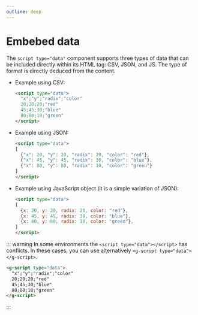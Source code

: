 ```yaml
---
outline: deep
---
```


# Embebed data

The `script type="data"` component supports three types of data that can be included directly within its HTML
tag: CSV, JSON, and JS. The type of format is directly deduced from the content.

- Example using CSV:

    ```html {2-5}
    <script type="data">
      "x";"y";"radix";"color"
      20;20;20;"red"
      45;45;30;"blue"
      80;80;10;"green"
    </script>
    ```

- Example using JSON:

    ```html {2-6}
    <script type="data">
    [
      {"x": 20, "y": 20, "radix": 20, "color": "red"},
      {"x": 45, "y": 45, "radix": 30, "color": "blue"},
      {"x": 80, "y": 80, "radix": 10, "color": "green"}
    ]
    </script>
    ```

- Example using JavaScript object (it is a simple variation of JSON):

    ```html {2-6}
    <script type="data">
    [
      {x: 20, y: 20, radix: 20, color: "red"},
      {x: 45, y: 45, radix: 30, color: "blue"},
      {x: 80, y: 80, radix: 10, color: "green"},
    ]
    </script>
    ```

::: warning
In some environments the `<script type="data"></script>` has conflicts. In these cases, you can 
use alternatively `<g-script type="data"></g-script>`.

```html
<g-script type="data">
  "x";"y";"radix";"color"
  20;20;20;"red"
  45;45;30;"blue"
  80;80;10;"green"
</g-script>
```
:::

